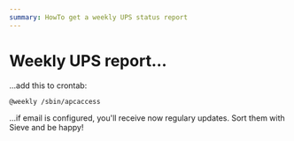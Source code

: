 ```yaml
---
summary: HowTo get a weekly UPS status report
---
```


# Weekly UPS report... #
...add this to crontab:
```
@weekly /sbin/apcaccess
```
...if email is configured, you'll receive now regulary updates. Sort them with Sieve and be happy!
